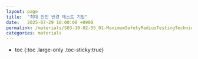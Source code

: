 ```yaml
---
layout: page
title:  "최대 안전 반경 테스트 기법"
date:   2025-07-29 10:00:00 +0900
permalink: /materials/S03-10-02-05_01-MaximumSafetyRadiusTestingTechniques
categories: materials
---
```

* toc
{:toc .large-only .toc-sticky:true}

